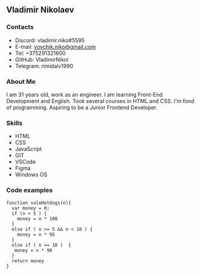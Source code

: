 ## Vladimir Nikolaev

### **Contacts**
* Discord: vladimir.niko#5595
* E-mail: vovchik.niko@gmail.com
* Tel: +375291321600
* GitHub: VladimirNikol
* Telegram: rimidalv1990

### **About Me**
I am 31 years old, work as an engineer. I am learning Front-End Development and English. Took several courses in HTML and CSS. I'm fond of programming. Aspiring to be a Junior Frontend Developer.

### **Skills**
* HTML
* CSS 
* JavaScript
* GIT
* VSCode
* Figma
* Windows OS

### **Code examples**
```
function saleHotdogs(n){
  var money = 0;
  if (n < 5 ) {
    money = n * 100
  }
  else if ( n >= 5 && n < 10 ) {
    money = n * 95
  }
  else if ( n >= 10 )  {
   money = n * 90 
  }
  return money
}
```